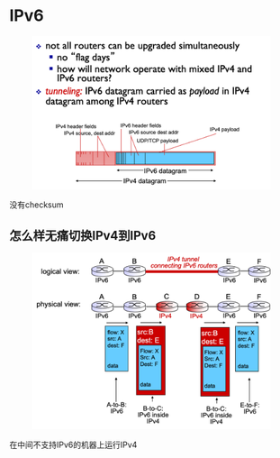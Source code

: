 # IPv6

<figure><img src="../../.gitbook/assets/image (153).png" alt=""><figcaption></figcaption></figure>

没有checksum

## 怎么样无痛切换IPv4到IPv6

<figure><img src="../../.gitbook/assets/image (152).png" alt=""><figcaption></figcaption></figure>

在中间不支持IPv6的机器上运行IPv4

